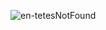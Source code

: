 ![en-tetesNotFound](https://github.com/anaelle-bargas/Bloc1/assets/143993957/e540d612-5a18-45b4-98dc-3444fc8d978e)

